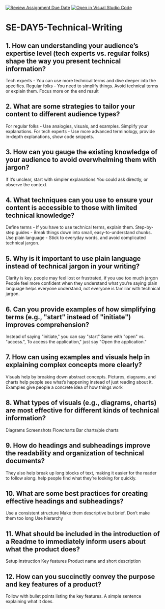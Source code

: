 [![Review Assignment Due Date](https://classroom.github.com/assets/deadline-readme-button-22041afd0340ce965d47ae6ef1cefeee28c7c493a6346c4f15d667ab976d596c.svg)](https://classroom.github.com/a/zsAR-pyY)
[![Open in Visual Studio Code](https://classroom.github.com/assets/open-in-vscode-2e0aaae1b6195c2367325f4f02e2d04e9abb55f0b24a779b69b11b9e10269abc.svg)](https://classroom.github.com/online_ide?assignment_repo_id=18678742&assignment_repo_type=AssignmentRepo)
# SE-DAY5-Technical-Writing
## 1. How can understanding your audience’s expertise level (tech experts vs. regular folks) shape the way you present technical information?

Tech experts - You can use more technical terms and dive deeper into the specifics.
Regular folks - You need to simplify things. Avoid technical terms or explain them. Focus more on the end result

## 2. What are some strategies to tailor your content to different audience types?

For regular folks - Use analogies, visuals, and examples. Simplify your explanations.
For tech experts - Use more advanced terminology, provide in-depth explanations, show code snippets.

## 3. How can you gauge the existing knowledge of your audience to avoid overwhelming them with jargon?

If it’s unclear, start with simpler explanations
You could ask directly, or observe the context.

## 4. What techniques can you use to ensure your content is accessible to those with limited technical knowledge?

Define terms - If you have to use technical terms, explain them.
Step-by-step guides - Break things down into small, easy-to-understand chunks.
Use plain language - Stick to everyday words, and avoid complicated technical jargon.

## 5. Why is it important to use plain language instead of technical jargon in your writing?

Clarity is key. people may feel lost or frustrated, if you use too much jargon
People feel more confident when they understand what you’re saying
plain language helps everyone understand, not everyone is familiar with technical jargon.

## 6. Can you provide examples of how simplifying terms (e.g., "start" instead of "initiate") improves comprehension?

Instead of saying "initiate," you can say "start"
Same with "open" vs. "access.", To access the application," just say "Open the application."

## 7. How can using examples and visuals help in explaining complex concepts more clearly?

Visuals help by breaking down abstract concepts. Pictures, diagrams, and charts help people see what’s happening instead of just reading about it.
Examples give people a concrete idea of how things work

## 8. What types of visuals (e.g., diagrams, charts) are most effective for different kinds of technical information?

Diagrams
Screenshots
Flowcharts
Bar charts/pie charts

## 9. How do headings and subheadings improve the readability and organization of technical documents?

They also help break up long blocks of text, making it easier for the reader to follow along.
help people find what they’re looking for quickly.

## 10. What are some best practices for creating effective headings and subheadings?

Use a consistent structure
Make them descriptive but brief. Don’t make them too long
Use hierarchy

## 11. What should be included in the introduction of a Readme to immediately inform users about what the product does?

Setup instruction
Key features
Product name and short description

## 12. How can you succinctly convey the purpose and key features of a product?

Follow with bullet points listing the key features.
A simple sentence explaining what it does.